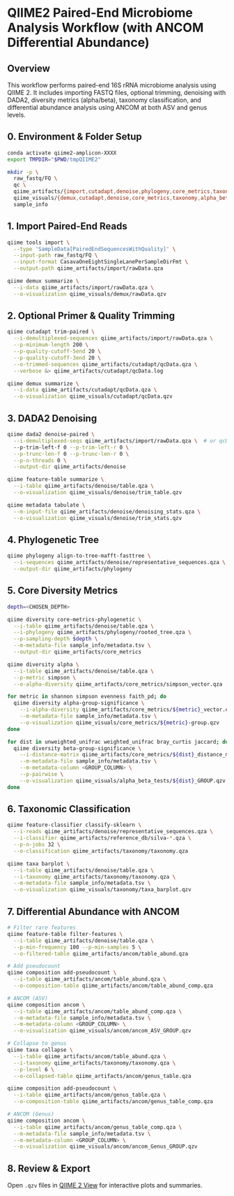 # QIIME2 Paired-End Microbiome Analysis Workflow (with ANCOM Differential Abundance)

## Overview
This workflow performs paired-end 16S rRNA microbiome analysis using QIIME 2. It includes importing FASTQ files, optional trimming, denoising with DADA2, diversity metrics (alpha/beta), taxonomy classification, and differential abundance analysis using ANCOM at both ASV and genus levels.

## 0. Environment & Folder Setup
```bash
conda activate qiime2-amplicon-XXXX
export TMPDIR="$PWD/tmpQIIME2"

mkdir -p \
  raw_fastq/FQ \
  qc \
  qiime_artifacts/{import,cutadapt,denoise,phylogeny,core_metrics,taxonomy,ancom,reference_db} \
  qiime_visuals/{demux,cutadapt,denoise,core_metrics,taxonomy,alpha_beta_tests,ancom} \
  sample_info
```

## 1. Import Paired-End Reads
```bash
qiime tools import \
  --type 'SampleData[PairedEndSequencesWithQuality]' \
  --input-path raw_fastq/FQ \
  --input-format CasavaOneEightSingleLanePerSampleDirFmt \
  --output-path qiime_artifacts/import/rawData.qza

qiime demux summarize \
  --i-data qiime_artifacts/import/rawData.qza \
  --o-visualization qiime_visuals/demux/rawData.qzv
```

## 2. Optional Primer & Quality Trimming
```bash
qiime cutadapt trim-paired \
  --i-demultiplexed-sequences qiime_artifacts/import/rawData.qza \
  --p-minimum-length 200 \
  --p-quality-cutoff-5end 20 \
  --p-quality-cutoff-3end 20 \
  --o-trimmed-sequences qiime_artifacts/cutadapt/qcData.qza \
  --verbose &> qiime_artifacts/cutadapt/qcData.log

qiime demux summarize \
  --i-data qiime_artifacts/cutadapt/qcData.qza \
  --o-visualization qiime_visuals/cutadapt/qcData.qzv
```

## 3. DADA2 Denoising
```bash
qiime dada2 denoise-paired \
  --i-demultiplexed-seqs qiime_artifacts/import/rawData.qza \  # or qcData.qza
  --p-trim-left-f 0 --p-trim-left-r 0 \
  --p-trunc-len-f 0 --p-trunc-len-r 0 \
  --p-n-threads 0 \
  --output-dir qiime_artifacts/denoise

qiime feature-table summarize \
  --i-table qiime_artifacts/denoise/table.qza \
  --o-visualization qiime_visuals/denoise/trim_table.qzv

qiime metadata tabulate \
  --m-input-file qiime_artifacts/denoise/denoising_stats.qza \
  --o-visualization qiime_visuals/denoise/trim_stats.qzv
```

## 4. Phylogenetic Tree
```bash
qiime phylogeny align-to-tree-mafft-fasttree \
  --i-sequences qiime_artifacts/denoise/representative_sequences.qza \
  --output-dir qiime_artifacts/phylogeny
```

## 5. Core Diversity Metrics
```bash
depth=<CHOSEN_DEPTH>

qiime diversity core-metrics-phylogenetic \
  --i-table qiime_artifacts/denoise/table.qza \
  --i-phylogeny qiime_artifacts/phylogeny/rooted_tree.qza \
  --p-sampling-depth $depth \
  --m-metadata-file sample_info/metadata.tsv \
  --output-dir qiime_artifacts/core_metrics

qiime diversity alpha \
  --i-table qiime_artifacts/denoise/table.qza \
  --p-metric simpson \
  --o-alpha-diversity qiime_artifacts/core_metrics/simpson_vector.qza

for metric in shannon simpson evenness faith_pd; do
  qiime diversity alpha-group-significance \
    --i-alpha-diversity qiime_artifacts/core_metrics/${metric}_vector.qza \
    --m-metadata-file sample_info/metadata.tsv \
    --o-visualization qiime_visuals/core_metrics/${metric}-group.qzv
done

for dist in unweighted_unifrac weighted_unifrac bray_curtis jaccard; do
  qiime diversity beta-group-significance \
    --i-distance-matrix qiime_artifacts/core_metrics/${dist}_distance_matrix.qza \
    --m-metadata-file sample_info/metadata.tsv \
    --m-metadata-column <GROUP_COLUMN> \
    --p-pairwise \
    --o-visualization qiime_visuals/alpha_beta_tests/${dist}_GROUP.qzv
done
```

## 6. Taxonomic Classification
```bash
qiime feature-classifier classify-sklearn \
  --i-reads qiime_artifacts/denoise/representative_sequences.qza \
  --i-classifier qiime_artifacts/reference_db/silva-*.qza \
  --p-n-jobs 32 \
  --o-classification qiime_artifacts/taxonomy/taxonomy.qza

qiime taxa barplot \
  --i-table qiime_artifacts/denoise/table.qza \
  --i-taxonomy qiime_artifacts/taxonomy/taxonomy.qza \
  --m-metadata-file sample_info/metadata.tsv \
  --o-visualization qiime_visuals/taxonomy/taxa_barplot.qzv
```

## 7. Differential Abundance with ANCOM
```bash
# Filter rare features
qiime feature-table filter-features \
  --i-table qiime_artifacts/denoise/table.qza \
  --p-min-frequency 100 --p-min-samples 5 \
  --o-filtered-table qiime_artifacts/ancom/table_abund.qza

# Add pseudocount
qiime composition add-pseudocount \
  --i-table qiime_artifacts/ancom/table_abund.qza \
  --o-composition-table qiime_artifacts/ancom/table_abund_comp.qza

# ANCOM (ASV)
qiime composition ancom \
  --i-table qiime_artifacts/ancom/table_abund_comp.qza \
  --m-metadata-file sample_info/metadata.tsv \
  --m-metadata-column <GROUP_COLUMN> \
  --o-visualization qiime_visuals/ancom/ancom_ASV_GROUP.qzv

# Collapse to genus
qiime taxa collapse \
  --i-table qiime_artifacts/ancom/table_abund.qza \
  --i-taxonomy qiime_artifacts/taxonomy/taxonomy.qza \
  --p-level 6 \
  --o-collapsed-table qiime_artifacts/ancom/genus_table.qza

qiime composition add-pseudocount \
  --i-table qiime_artifacts/ancom/genus_table.qza \
  --o-composition-table qiime_artifacts/ancom/genus_table_comp.qza

# ANCOM (Genus)
qiime composition ancom \
  --i-table qiime_artifacts/ancom/genus_table_comp.qza \
  --m-metadata-file sample_info/metadata.tsv \
  --m-metadata-column <GROUP_COLUMN> \
  --o-visualization qiime_visuals/ancom/ancom_Genus_GROUP.qzv
```

## 8. Review & Export
Open `.qzv` files in [QIIME 2 View](https://view.qiime2.org) for interactive plots and summaries.
